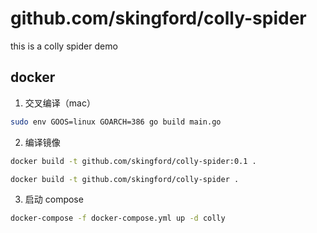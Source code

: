 # github.com/skingford/colly-spider

this is a colly spider demo

## docker

1. 交叉编译（mac）

```bash
sudo env GOOS=linux GOARCH=386 go build main.go
```

2. 编译镜像

```bash
docker build -t github.com/skingford/colly-spider:0.1 .

docker build -t github.com/skingford/colly-spider .
```

3. 启动 compose

```bash
docker-compose -f docker-compose.yml up -d colly
```
